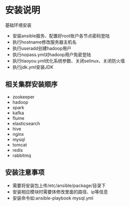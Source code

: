安装说明
=========

基础环境安装
- 安装ansible服务、配置好root账户各节点密码登陆
- 执行hostname修改服务器主机名
- 执行useradd创建hadoop用户
- 执行nopass.yml对hadoop用户免密登陆
- 执行tiaoyou.yml优化系统参数、关闭selinux、关闭防火墙
- 执行jdk.yml安装JDK

相关集群安装顺序
------------
- zookeeper
- hadoop
- spark
- kafka
- flume
- elasticsearch
- hive
- nginx
- mysql
- tomcat
- redis
- rabbitmq



安装注意事项
--------------
- 需要将安装包上传/etc/ansible/package/目录下
- 安装相应模块时需要体修改里面的路径、ip等信息
- 安装命令如:ansible-playbook mysql.yml

